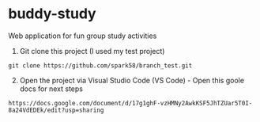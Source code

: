 # buddy-study
Web application for fun group study activities

1. Git clone this project (I used my test project)

```
git clone https://github.com/spark58/branch_test.git
```
2. Open the project via Visual Studio Code (VS Code) - Open this goole docs for next steps
```
https://docs.google.com/document/d/17g1ghF-vzHMNy2AwkKSF5JhTZUar5T0I-8a24VdEDEk/edit?usp=sharing
```

